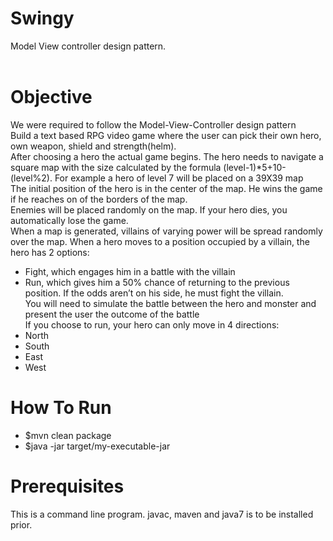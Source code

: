# Swingy
  Model View controller design pattern. <br />
  <br />
# Objective <br />
  We were required to follow the Model-View-Controller design pattern <br />
  Build a text based RPG video game where the user can pick their own hero, own weapon, shield and strength(helm).<br />
  After choosing a hero the actual game begins. The hero needs to navigate a square map with the size calculated by the formula (level-1)*5+10-(level%2). For example a hero of level 7 will be placed on a 39X39 map <br />
  The initial position of the hero is in the center of the map. He wins the game if he reaches on of the borders of the map. <br />
  Enemies will be placed randomly on the map. If your hero dies, you automatically lose the game. <br />
  When a map is generated, villains of varying power will be spread randomly over the map. When a hero moves to a position occupied by a villain, the hero has 2 options: <br />
 - Fight, which engages him in a battle with the villain <br />
 - Run, which gives him a 50% chance of returning to the previous position. If the odds aren’t on his side, he must fight the villain. <br />
 You will need to simulate the battle between the hero and monster and present the user the outcome of the battle <br />
 If you choose to run, your hero can only move in 4 directions:<br />
  - North<br />
  - South <br />
  - East <br />
  - West <br />
# How To Run <br />
- $mvn clean package <br />
- $java -jar target/my-executable-jar <br />
# Prerequisites
  This is a command line program. javac, maven and java7 is to be installed prior.
